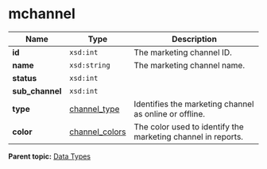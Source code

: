 # mchannel

|Name|Type|Description|
|----|----|-----------|
|**id** |`xsd:int` | The marketing channel ID. |
|**name** |`xsd:string` | The marketing channel name. |
|**status** |`xsd:int` | |
|**sub\_channel** |`xsd:int` | |
|**type** |[channel\_type](r_channel_type.md#) | Identifies the marketing channel as online or offline. |
|**color** |[channel\_colors](r_channel_colors.md#) | The color used to identify the marketing channel in reports. |

**Parent topic:** [Data Types](../data_types/c_datatypes.md)

